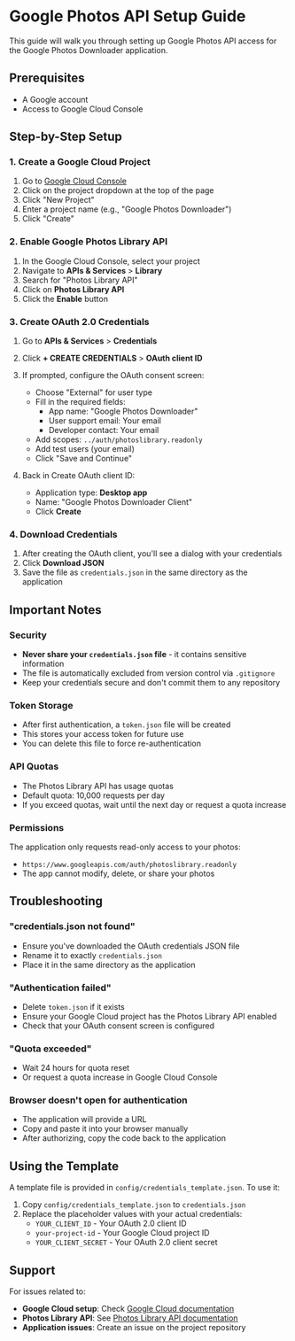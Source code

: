 # Google Photos API Setup Guide

This guide will walk you through setting up Google Photos API access for the Google Photos Downloader application.

## Prerequisites

- A Google account
- Access to Google Cloud Console

## Step-by-Step Setup

### 1. Create a Google Cloud Project

1. Go to [Google Cloud Console](https://console.cloud.google.com/)
2. Click on the project dropdown at the top of the page
3. Click "New Project"
4. Enter a project name (e.g., "Google Photos Downloader")
5. Click "Create"

### 2. Enable Google Photos Library API

1. In the Google Cloud Console, select your project
2. Navigate to **APIs & Services** > **Library**
3. Search for "Photos Library API"
4. Click on **Photos Library API**
5. Click the **Enable** button

### 3. Create OAuth 2.0 Credentials

1. Go to **APIs & Services** > **Credentials**
2. Click **+ CREATE CREDENTIALS** > **OAuth client ID**
3. If prompted, configure the OAuth consent screen:
   - Choose "External" for user type
   - Fill in the required fields:
     - App name: "Google Photos Downloader"
     - User support email: Your email
     - Developer contact: Your email
   - Add scopes: `../auth/photoslibrary.readonly`
   - Add test users (your email)
   - Click "Save and Continue"

4. Back in Create OAuth client ID:
   - Application type: **Desktop app**
   - Name: "Google Photos Downloader Client"
   - Click **Create**

### 4. Download Credentials

1. After creating the OAuth client, you'll see a dialog with your credentials
2. Click **Download JSON**
3. Save the file as `credentials.json` in the same directory as the application

## Important Notes

### Security
- **Never share your `credentials.json` file** - it contains sensitive information
- The file is automatically excluded from version control via `.gitignore`
- Keep your credentials secure and don't commit them to any repository

### Token Storage
- After first authentication, a `token.json` file will be created
- This stores your access token for future use
- You can delete this file to force re-authentication

### API Quotas
- The Photos Library API has usage quotas
- Default quota: 10,000 requests per day
- If you exceed quotas, wait until the next day or request a quota increase

### Permissions
The application only requests read-only access to your photos:
- `https://www.googleapis.com/auth/photoslibrary.readonly`
- The app cannot modify, delete, or share your photos

## Troubleshooting

### "credentials.json not found"
- Ensure you've downloaded the OAuth credentials JSON file
- Rename it to exactly `credentials.json`
- Place it in the same directory as the application

### "Authentication failed"
- Delete `token.json` if it exists
- Ensure your Google Cloud project has the Photos Library API enabled
- Check that your OAuth consent screen is configured

### "Quota exceeded"
- Wait 24 hours for quota reset
- Or request a quota increase in Google Cloud Console

### Browser doesn't open for authentication
- The application will provide a URL
- Copy and paste it into your browser manually
- After authorizing, copy the code back to the application

## Using the Template

A template file is provided in `config/credentials_template.json`. To use it:

1. Copy `config/credentials_template.json` to `credentials.json`
2. Replace the placeholder values with your actual credentials:
   - `YOUR_CLIENT_ID` - Your OAuth 2.0 client ID
   - `your-project-id` - Your Google Cloud project ID
   - `YOUR_CLIENT_SECRET` - Your OAuth 2.0 client secret

## Support

For issues related to:
- **Google Cloud setup**: Check [Google Cloud documentation](https://cloud.google.com/docs)
- **Photos Library API**: See [Photos Library API documentation](https://developers.google.com/photos)
- **Application issues**: Create an issue on the project repository
